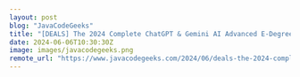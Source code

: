 ```yaml
---
layout: post
blog: "JavaCodeGeeks"
title: "[DEALS] The 2024 Complete ChatGPT & Gemini AI Advanced E-Degree (96% off) & Other Deals Up To 98% Off – Offers End Soon!"
date: 2024-06-06T10:30:30Z
image: images/javacodegeeks.png
remote_url: "https://www.javacodegeeks.com/2024/06/deals-the-2024-complete-chatgpt-gemini-ai-advanced-e-degree-96-off-other-deals-up-to-98-off-offers-end-soon.html"
---
```

